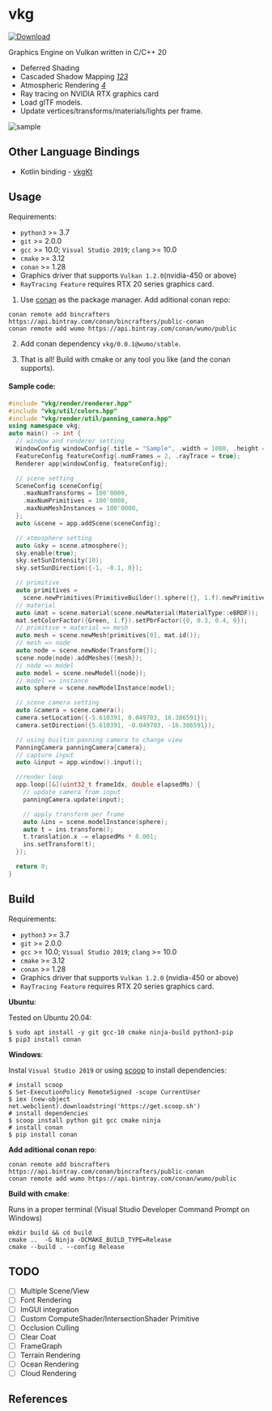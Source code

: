 # vkg

[![Download](https://api.bintray.com/packages/wumo/public/vkg:wumo/images/download.svg?version=0.0.1:stable) ](https://bintray.com/wumo/public/vkg:wumo/0.0.1:stable/link)

Graphics Engine on Vulkan written in C/C++ 20

- Deferred Shading
- Cascaded Shadow Mapping <cite>[1][1]</cite><cite>[2][2]</cite><cite>[3][3]</cite>
- Atmospheric Rendering <cite>[4][4]</cite>
- Ray tracing on NVIDIA RTX graphics card
- Load glTF models.
- Update vertices/transforms/materials/lights per frame.

![sample](doc/sample.gif)

## Other Language Bindings
* Kotlin binding - [vkgKt](https://github.com/wumo/vkgKt)

## Usage

Requirements:
* `python3` >= 3.7
* `git` >= 2.0.0
* `gcc` >= 10.0; `Visual Studio 2019`; `clang` >= 10.0
* `cmake` >= 3.12
* `conan` >= 1.28
* Graphics driver that supports `Vulkan 1.2.0`(nvidia-450 or above)
* `RayTracing Feature` requires RTX 20 series graphics card.

1. Use [conan](https://conan.io/) as the package manager. Add aditional conan repo:

```
conan remote add bincrafters https://api.bintray.com/conan/bincrafters/public-conan
conan remote add wumo https://api.bintray.com/conan/wumo/public
```

2. Add conan dependency `vkg/0.0.1@wumo/stable`.

3. That is all! Build with cmake or any tool you like (and the conan supports).

#### Sample code:

```c++
#include "vkg/render/renderer.hpp"
#include "vkg/util/colors.hpp"
#include "vkg/render/util/panning_camera.hpp"
using namespace vkg;
auto main() -> int {
  // window and renderer setting
  WindowConfig windowConfig{.title = "Sample", .width = 1080, .height = 720};
  FeatureConfig featureConfig{.numFrames = 2, .rayTrace = true};
  Renderer app{windowConfig, featureConfig};

  // scene setting
  SceneConfig sceneConfig{
    .maxNumTransforms = 100'0000,
    .maxNumPrimitives = 100'0000,
    .maxNumMeshInstances = 100'0000,
  };
  auto &scene = app.addScene(sceneConfig);

  // atmosphere setting
  auto &sky = scene.atmosphere();
  sky.enable(true);
  sky.setSunIntensity(10);
  sky.setSunDirection({-1, -0.1, 0});

  // primitive
  auto primitives =
    scene.newPrimitives(PrimitiveBuilder().sphere({}, 1.f).newPrimitive());
  // material
  auto &mat = scene.material(scene.newMaterial(MaterialType::eBRDF));
  mat.setColorFactor({Green, 1.f}).setPbrFactor({0, 0.3, 0.4, 0});
  // primitive + material => mesh
  auto mesh = scene.newMesh(primitives[0], mat.id());
  // mesh => node
  auto node = scene.newNode(Transform{});
  scene.node(node).addMeshes({mesh});
  // node => model
  auto model = scene.newModel({node});
  // model => instance
  auto sphere = scene.newModelInstance(model);

  // scene camera setting
  auto &camera = scene.camera();
  camera.setLocation({-5.610391, 0.049703, 16.386591});
  camera.setDirection({5.610391, -0.049703, -16.386591});

  // using builtin panning camera to change view
  PanningCamera panningCamera{camera};
  // capture input
  auto &input = app.window().input();

  //render loop
  app.loop([&](uint32_t frameIdx, double elapsedMs) {
    // update camera from input
    panningCamera.update(input);

    // apply transform per frame
    auto &ins = scene.modelInstance(sphere);
    auto t = ins.transform();
    t.translation.x -= elapsedMs * 0.001;
    ins.setTransform(t);
  });

  return 0;
}
```



## Build

Requirements:
* `python3` >= 3.7
* `git` >= 2.0.0
* `gcc` >= 10.0; `Visual Studio 2019`; `clang` >= 10.0
* `cmake` >= 3.12
* `conan` >= 1.28
* Graphics driver that supports `Vulkan 1.2.0` (nvidia-450 or above)
* `RayTracing Feature` requires RTX 20 series graphics card.


**Ubuntu**:

Tested on Ubuntu 20.04:

```
$ sudo apt install -y git gcc-10 cmake ninja-build python3-pip
$ pip3 install conan
```

**Windows**:

Instal `Visual Studio 2019` or using [scoop](https://scoop.sh/) to install dependencies:

```
# install scoop
$ Set-ExecutionPolicy RemoteSigned -scope CurrentUser
$ iex (new-object net.webclient).downloadstring('https://get.scoop.sh')
# install dependencies
$ scoop install python git gcc cmake ninja
# install conan
$ pip install conan
```


**Add aditional conan repo**:

```
conan remote add bincrafters https://api.bintray.com/conan/bincrafters/public-conan
conan remote add wumo https://api.bintray.com/conan/wumo/public
```

**Build with cmake**:

Runs in a proper terminal (Visual Studio Developer Command Prompt on Windows)
```
mkdir build && cd build
cmake ..  -G Ninja -DCMAKE_BUILD_TYPE=Release
cmake --build . --config Release
```

## TODO

* [ ] Multiple Scene/View
* [ ] Font Rendering
* [ ] ImGUI integration
* [ ] Custom ComputeShader/IntersectionShader Primitive
* [ ] Occlusion Culling
* [ ] Clear Coat 
* [ ] FrameGraph
* [ ] Terrain Rendering
* [ ] Ocean Rendering
* [ ] Cloud Rendering

## References

[1]: https://ahbejarano.gitbook.io/lwjglgamedev/chapter26 "Cascaded Shadow Maps by lwjglgamdev"
[2]: https://docs.microsoft.com/en-us/windows/win32/dxtecharts/cascaded-shadow-maps	"Cascaded Shadow Maps by Microsoft"
[3]: https://developer.nvidia.com/gpugems/gpugems3/part-ii-light-and-shadows/chapter-10-parallel-split-shadow-maps-programmable-gpus "GPU Gems 3"
[4]: https://github.com/ebruneton/precomputed_atmospheric_scattering	"Precomputed Atmospheric Scattering"